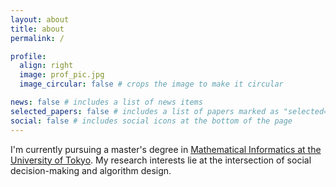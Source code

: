 ```yaml
---
layout: about
title: about
permalink: /

profile:
  align: right
  image: prof_pic.jpg
  image_circular: false # crops the image to make it circular

news: false # includes a list of news items
selected_papers: false # includes a list of papers marked as "selected={true}"
social: false # includes social icons at the bottom of the page
---
```


I'm currently pursuing a master's degree in [Mathematical Informatics at the University of Tokyo](https://www.i.u-tokyo.ac.jp/edu/course/mi/index_e.shtml). My research interests lie at the intersection of social decision-making and algorithm design.
